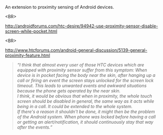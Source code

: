 An extension to proximity sensing of Android devices.


&lt;BR&gt;


http://androidforums.com/htc-desire/94942-use-proximity-sensor-disable-screen-while-pocket.html


&lt;BR&gt;


http://www.htcforums.com/android-general-discussion/5139-general-proximity-feature.html
<blockquote>
<i><q>I think that almost every user of those HTC devices which are equipped with proximity sensor suffer from this symptom: When device is in pocket facing the body near the skin, after hanging up a call or firing an event the screen stays unlocked for the screen lock timeout. This leads to unwanted events and awkward situations because the phone gets operated by the near skin.<br>
I think, it would be obvious that when in proximity, the whole touch screen should be disabled in general, the same way as it acts while being in a call. It could be extended to the whole system.<br>
If there's a reason it shouldn't be done, it might then be the problem of the Android system. When phone was locked before having a call or getting an alert/notification, it should continuously stay that way after the events.</q></i>
</blockquote>